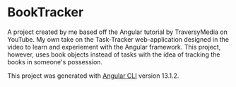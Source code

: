 # BookTracker

A project created by me based off the Angular tutorial by TraversyMedia on YouTube. My own take on the Task-Tracker web-application designed in the video to learn and experiement with the Angular framework. This project, however, uses book objects instead of tasks with the idea of tracking the books in someone's possession.

This project was generated with [Angular CLI](https://github.com/angular/angular-cli) version 13.1.2.
